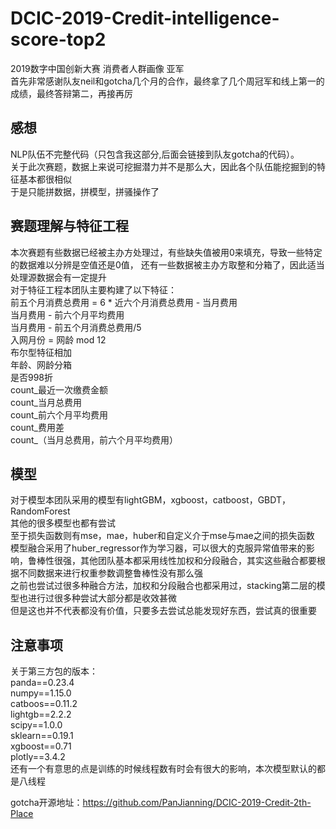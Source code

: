 # DCIC-2019-Credit-intelligence-score-top2
2019数字中国创新大赛 消费者人群画像 亚军<br>
首先非常感谢队友neil和gotcha几个月的合作，最终拿了几个周冠军和线上第一的成绩，最终答辩第二，再接再厉<br>

## 感想
NLP队伍不完整代码（只包含我这部分,后面会链接到队友gotcha的代码）。<br>
关于此次赛题，数据上来说可挖掘潜力并不是那么大，因此各个队伍能挖掘到的特征基本都很相似<br>
于是只能拼数据，拼模型，拼骚操作了<br>

## 赛题理解与特征工程
本次赛题有些数据已经被主办方处理过，有些缺失值被用0来填充，导致一些特定的数据难以分辨是空值还是0值， 还有一些数据被主办方取整和分箱了，因此适当处理源数据会有一定提升<br>
对于特征工程本团队主要构建了以下特征：<br>
    前五个月消费总费用 = 6 * 近六个月消费总费用 - 当月费用<br>
    当月费用 - 前六个月平均费用<br>
    当月费用 - 前五个月消费总费用/5<br>
    入网月份 = 网龄 mod 12<br>
    布尔型特征相加<br>
    年龄、网龄分箱<br>
    是否998折<br>
    count_最近一次缴费金额<br>
    count_当月总费用<br>
    count_前六个月平均费用<br>
    count_费用差<br>
    count_（当月总费用，前六个月平均费用）<br>

## 模型
对于模型本团队采用的模型有lightGBM，xgboost，catboost，GBDT，RandomForest<br>
其他的很多模型也都有尝试<br>
至于损失函数则有mse，mae，huber和自定义介于mse与mae之间的损失函数<br>
模型融合采用了huber_regressor作为学习器，可以很大的克服异常值带来的影响，鲁棒性很强，其他团队基本都采用线性加权和分段融合，其实这些融合都要根据不同数据来进行权重参数调整鲁棒性没有那么强<br>
之前也尝试过很多种融合方法，加权和分段融合也都采用过，stacking第二层的模型也进行过很多种尝试大部分都是收效甚微<br>
但是这也并不代表都没有价值，只要多去尝试总能发现好东西，尝试真的很重要<br>

## 注意事项
关于第三方包的版本：<br>
panda==0.23.4<br>
numpy==1.15.0<br>
catboos==0.11.2<br>
lightgb==2.2.2<br>
scipy==1.0.0<br>
sklearn==0.19.1<br>
xgboost==0.71<br>
plotly==3.4.2<br>
还有一个有意思的点是训练的时候线程数有时会有很大的影响，本次模型默认的都是八线程<br>

gotcha开源地址：https://github.com/PanJianning/DCIC-2019-Credit-2th-Place<br>
